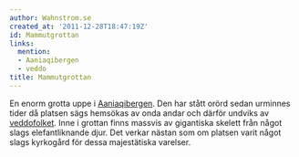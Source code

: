 ```yaml
---
author: Wahnstrom.se
created_at: '2011-12-28T18:47:19Z'
id: Mammutgrottan
links:
  mention:
  - Aaniaqibergen
  - veddo
title: Mammutgrottan
---
```


En enorm grotta uppe i [Aaniaqibergen]. Den har stått orörd sedan urminnes tider då platsen sägs
hemsökas av onda andar och därför undviks av [veddofolket]. Inne i grottan finns massvis av
gigantiska skelett från något slags elefantliknande djur. Det verkar nästan som om platsen varit
något slags kyrkogård för dessa majestätiska varelser.

  [Aaniaqibergen]: Aaniaqibergen
  [veddofolket]: veddo